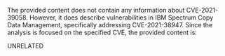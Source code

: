 The provided content does not contain any information about CVE-2021-39058. However, it does describe vulnerabilities in IBM Spectrum Copy Data Management, specifically addressing CVE-2021-38947. Since the analysis is focused on the specified CVE, the provided content is:

UNRELATED